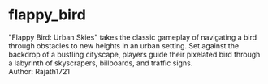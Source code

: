 # flappy_bird
"Flappy Bird: Urban Skies" takes the classic gameplay of navigating a bird through obstacles to new heights in an urban setting. Set against the backdrop of a bustling cityscape, players guide their pixelated bird through a labyrinth of skyscrapers, billboards, and traffic signs.
<br>
Author: Rajath1721
